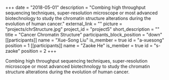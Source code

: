 +++
date = "2018-05-01"
description = "Combing high throughput sequencing techniques, super-resolution microscope or most advanced biotechnology to study the chromatin structure alterations during the evolution of human cancer."
external_link = ""
picture = "projects/chrStructure.jpg"
project_id = "project5"
short_description = ""
title = "Cancer Chromatin Structure"
participants_block_position = "down"
[[participants]]
    name = "Xue-Song Liu"
    is_member = true
    id = "a-xuesong"
    position = 1
[[participants]]
    name = "Zaoke He"
    is_member = true
    id = "s-zaoke"
    position = 2
+++


Combing high throughput sequencing techniques, super-resolution microscope or most advanced biotechnology to study the chromatin structure alterations during the evolution of human cancer.
